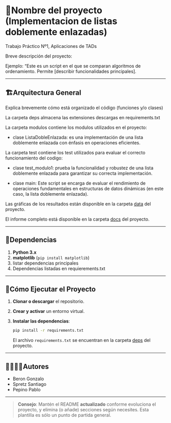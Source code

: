 # 🐍Nombre del proyecto (Implementacion de listas doblemente enlazadas) 

Trabajo Práctico Nº1, Aplicaciones de TADs

Breve descripción del proyecto:

Ejemplo: “Este es un script en el que se comparan algoritmos de ordenamiento. Permite [describir funcionalidades principales].

---
## 🏗Arquitectura General

Explica brevemente cómo está organizado el código (funciones y/o clases)

La carpeta deps almacena las extensiones descargas en requirements.txt

La carpeta modulos contiene los modulos utilizados en el proyecto:

   * clase ListaDobleEnlazada: es una implementación de una lista doblemente enlazada con énfasis en operaciones eficientes.

La carpeta test contiene los test utilizados para evaluar el correcto funcionamiento del codigo: 

   * clase test_modulo1: prueba la funcionalidad y robustez de una lista doblemente enlazada para garantizar su correcta implementación.

* clase main: Este script se encarga de evaluar el rendimiento de operaciones fundamentales en estructuras de datos dinámicas (en este caso, la lista doblemente enlazada).


Las gráficas de los resultados están disponible en la carpeta [data](./data) del proyecto.

El informe completo está disponible en la carpeta [docs](./docs) del proyecto.

---
## 📑Dependencias

1. **Python 3.x**
2. **matplotlib** (`pip install matplotlib`)
3. listar dependencias principales
4. Dependencias listadas en requierements.txt

---
## 🚀Cómo Ejecutar el Proyecto
1. **Clonar o descargar** el repositorio.

2. **Crear y activar** un entorno virtual.

3. **Instalar las dependencias**:
   ```bash
   pip install -r requirements.txt
   ```
   El archivo `requirements.txt` se encuentran en la carpeta [deps](./deps) del proyecto.

---
## 🙎‍♀️🙎‍♂️Autores

* Beron Gonzalo
* Spretz Santiago
* Pepino Pablo
---

> **Consejo**: Mantén el README **actualizado** conforme evoluciona el proyecto, y elimina (o añade) secciones según necesites. Esta plantilla es sólo un punto de partida general.
